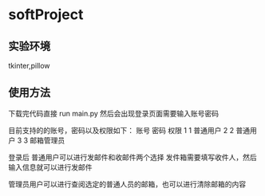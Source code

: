 # softProject
## 实验环境
tkinter,pillow

## 使用方法

下载完代码直接 run main.py 然后会出现登录页面需要输入账号密码


目前支持的的账号，密码以及权限如下：
账号  密码   权限
  1     1  普通用户
  2     2  普通用户
  3     3  邮箱管理员
  
  登录后 普通用户可以进行发邮件和收邮件两个选择
  发件箱需要填写收件人，然后输入信息就可以进行发邮件
  
  管理员用户可以进行查阅选定的普通人员的邮箱，也可以进行清除邮箱的内容
  
  
